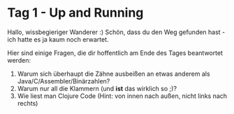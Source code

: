 # Tag 1 - Up and Running

Hallo, wissbegieriger Wanderer :) Schön, dass du den Weg gefunden hast - ich hatte es ja kaum noch erwartet.

Hier sind einige Fragen, die dir hoffentlich am Ende des Tages beantwortet werden:

1. Warum sich überhaupt die Zähne ausbeißen an etwas anderem als Java/C/Assembler/Binärzahlen?
2. Warum nur all die Klammern (und **ist** das wirklich so ;)?
2. Wie liest man Clojure Code (Hint: von innen nach außen, nicht links nach rechts)
